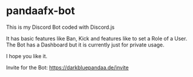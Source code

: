 # pandaafx-bot
This is my Discord Bot coded with Discord.js

It has basic features like Ban, Kick and features like to set a Role of a User.
The Bot has a Dashboard but it is currently just for private usage.

I hope you like it.

Invite for the Bot:
https://darkbluepandaa.de/invite
